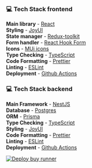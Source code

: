 


### 💻 Tech Stack frontend

**Main library** - [React](https://react.dev/)  
**Styling** - [JoyUI](https://mui.com/joy-ui/getting-started)  
**State manager** - [Redux-toolkit](https://redux-toolkit.js.org)  
**Form handler** - [React Hook Form](https://react-hook-form.com/)  
**Icons** - [MUi icons](https://mui.com/material-ui/material-icons)  
**Type Checking** - [TypeScript](https://www.typescriptlang.org/)  
**Code Formatting** - [Prettier](https://prettier.io/)  
**Linting** - [ESLint](https://eslint.org)  
**Deployment** - [Github Actions](https://docs.github.com/en/actions/deployment/about-deployments/deploying-with-github-actions)    


### 💻 Tech Stack backend 

**Main Framework** - [NestJS](https://nestjs.com/)  
**Database** - [Postgres](https://www.postgresql.org/)  
**ORM** - [Prisma](https://www.prisma.io/docs/orm)  
**Type Checking** - [TypeScript](https://www.typescriptlang.org/)  
**Styling** - [JoyUI](https://mui.com/joy-ui/getting-started)  
**Code Formatting** - [Prettier](https://prettier.io/)  
**Linting** - [ESLint](https://eslint.org)  
**Deployment** - [Github Actions](https://docs.github.com/en/actions/deployment/about-deployments/deploying-with-github-actions)  


[![Deploy buy runner](https://github.com/avakumov/easymemo/actions/workflows/deploy.yml/badge.svg)](https://github.com/avakumov/easymemo/actions/workflows/deploy.yml)
